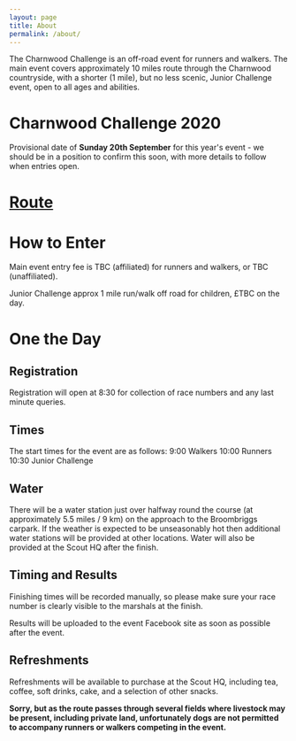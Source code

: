 ```yaml
---
layout: page
title: About
permalink: /about/
---
```


The Charnwood Challenge is an off-road event for runners and walkers. The main event covers approximately 10 miles route through the Charnwood countryside, with a shorter (1 mile), but no less scenic, Junior Challenge event, open to all ages and abilities.

# Charnwood Challenge 2020 

Provisional date of **Sunday 20th September** for this year's event - we should be in a position to confirm this soon, with more details to follow when entries open.

# [Route](https://charnwoodchallenge.me/route)

# How to Enter

Main event entry fee is TBC (affiliated) for runners and walkers, or TBC (unaffiliated).

Junior Challenge approx 1 mile run/walk off road for children, £TBC on the day.

# One the Day

## Registration

Registration will open at 8:30 for collection of race numbers and any last minute queries.

## Times

The start times for the event are as follows: 
9:00  Walkers 
10:00 Runners  
10:30 Junior Challenge 

## Water

There will be a water station just over halfway round the course (at approximately 5.5 miles / 9 km) on the approach to the Broombriggs carpark.  If the weather is expected to be unseasonably hot then additional water stations will be provided at other locations.
Water will also be provided at the Scout HQ after the finish.

## Timing and Results

Finishing times will be recorded manually, so please make sure your race number is clearly visible to the marshals at the finish.

Results will be uploaded to the event Facebook site as soon as possible after the event.

## Refreshments 

Refreshments will be available to purchase at the Scout HQ, including tea, coffee, soft drinks, cake, and a selection of other snacks.

**Sorry, but as the route passes through several fields where livestock may be present, including private land, unfortunately dogs are not permitted to accompany runners or walkers competing in the event.**
